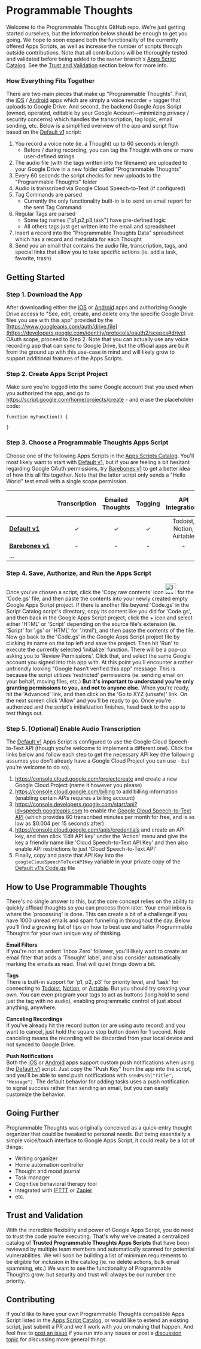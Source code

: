 # Programmable Thoughts
Welcome to the Programmable Thoughts GitHub repo. We're just getting started ourselves, but the information below should be enough to get you going. We hope to soon expand both the functionality of the currently offered Apps Scripts, as well as increase the number of scripts through outside contributions. Note that all contributions will be thoroughly tested and validated before being added to the `master` branch's [Apps Script Catalog](Apps%20Scripts%20Catalog). See the [Trust and Validation](README.md#trust-and-validation) section below for more info.

### How Everything Fits Together
There are two main pieces that make up "Programmable Thoughts". First, the [iOS](https://apps.apple.com/app/programmable-thoughts/id1627115569) / [Android](https://play.google.com/store/apps/details?id=com.momentcaptureinc.programmablethoughts) apps which are simply a voice recorder + tagger that uploads to Google Drive. And second, the backend Google Apps Script (owned, operated, editable by your Google Account—minimizing privacy / security concerns) which handles the transcription, tag logic, email sending, etc. Below is a simplified overview of the app and script flow based on the [Default v1](Apps%20Scripts%20Catalog/Default%20v1/) script:

1. You record a voice note (ie. a Thought) up to 60 seconds in length
    * Before / during recording, you can tag the Thought with one or more user-defined strings
3. The audio file (with the tags written into the filename) are uploaded to your Google Drive in a new folder called "Programmable Thoughts"
4. Every 60 seconds the script checks for new uploads to the "Programmable Thoughts" folder
5. Audio is transcribed via Google Cloud Speech-to-Text (if configured)
6. Tag Commands are parsed
    * Currently the only functionality built-in is to send an email report for the sent Tag Command
8. Regular Tags are parsed
    * Some tag names ("p1,p2,p3,task") have pre-defined logic
    * All others tags just get written into the email and spreadsheet
10. Insert a record into the "Programmable Thoughts Data" spreadsheet which has a record and metadata for each Thought
11. Send you an email that contains the audio file, transcription, tags, and special links that allow you to take specific actions (ie. add a task, favorite, trash)


## Getting Started
### Step 1. Download the App
After downloading either the [iOS](https://apps.apple.com/app/programmable-thoughts/id1627115569) or [Android](https://play.google.com/store/apps/details?id=com.momentcaptureinc.programmablethoughts) apps and authorizing Google Drive access to "See, edit, create, and delete only the specific Google Drive files you use with this app" provided by the [https://www.googleapis.com/auth/drive.file](https://developers.google.com/identity/protocols/oauth2/scopes#drive) OAuth scope, proceed to Step 2. Note that you can actually use any voice recording app that can sync to Google Drive, but the official apps are built from the ground up with this use-case in mind and will likely grow to support additional features of the Apps Scripts.

### Step 2. Create Apps Script Project
Make sure you're logged into the same Google account that you used when you authorized the app, and go to https://script.google.com/home/projects/create - and erase the placeholder code:
```
function myFunction() {
  
}
```
### Step 3. Choose a Programmable Thoughts Apps Script
Choose one of the following Apps Scripts in the [Apps Scripts Catalog](Apps%20Scripts%20Catalog). You'll most likely want to start with [Default v1](Apps%20Scripts%20Catalog/Default%20v1/), but if you are feeling a bit hesitant regarding Google OAuth permissions, try [Barebones v1](Apps%20Scripts%20Catalog/Barebones%20v1/Code.gs) to get a better idea of how this all fits together. Note that the latter script only sends a "Hello World" test email with a single scope permission.

|&nbsp;&nbsp;&nbsp;&nbsp;&nbsp;&nbsp;&nbsp;&nbsp;&nbsp;&nbsp;&nbsp;&nbsp;&nbsp;&nbsp;&nbsp;&nbsp;&nbsp;&nbsp;&nbsp;&nbsp;&nbsp;&nbsp;&nbsp;&nbsp;&nbsp;&nbsp;| Transcription | Emailed Thoughts | Tagging | API Integrations | Google Doc per Thought | Push Notifications | Master Thought Spreadsheet |
|------------------------------------------|:-------------:|:----------------:|:-------:|:---------------------------------:|:----------------------:|:--------------------------:|:------------------:|
| **[Default v1](Apps%20Scripts%20Catalog/Default%20v1/)**                               |       ✓       |         ✓        |    ✓    |                 Todoist, Notion, Airtable                 |            ✓           |              ✓             |          ✓         |
| **[Barebones v1](Apps%20Scripts%20Catalog/Barebones%20v1/Code.gs)**                             |       -       |         -        |    -    |                 -                 |            -           |              -             |          -         |
| ...                                      |               |                  |         |                                   |                        |                            |                    |

### Step 4. Save, Authorize, and Run the Apps Script
Once you've chosen a script, click the 'Copy raw contents' icon 
<img width="29" alt="image" src="https://user-images.githubusercontent.com/7659306/172484479-d86e923c-122b-4400-a2e0-7376df1989d3.png"> for the 'Code.gs' file, and then paste the contents into your newly created empty Google Apps Script project. If there is another file beyond 'Code.gs' in the Script Catalog script's directory, copy its content like you did for 'Code.gs', and then back in the Google Apps Script project, click the + icon and select either 'HTML' or 'Script' depending on the source file's extension (ie. 'Script' for '.gs' or 'HTML' for '.html'), and then paste the contents of the file. Now go back to the 'Code.gs' in the Google Apps Script project file by clicking its name on the top left and save the project. Then hit 'Run' to execute the currently selected 'initialize' function. There will be a pop-up asking you to 'Review Permissions'. Click that, and select the same Google account you signed into this app with. At this point you'll encounter a rather unfriendly looking "Google hasn’t verified this app" message. This is because the script utilizes 'restricted' permissions (ie. sending email on your behalf, moving files, etc.) **But it's important to understand you're only granting permissions to you, and not to anyone else.** When you're ready, hit the 'Advanced' link, and then click on the 'Go to XYZ (unsafe)' link. On the next screen click 'Allow' and you'll be ready to go. Once you're authorized and the script's initialization finishes, head back to the app to test things out. 

### Step 5. [Optional] Enable Audio Transcription
The [Default v1](Apps%20Scripts%20Catalog/Default%20v1/) Apps Script is configured to use the Google Cloud Speech-to-Text API (though you're welcome to implement a different one). Click the links below and follow each step to get the necessary API key (the following assumes you don't already have a Google Cloud Project you can use - but you're welcome to do so).

1. https://console.cloud.google.com/projectcreate and create a new Google Cloud Project (name it however you please)
2. https://console.cloud.google.com/billing to add billing information (enabling certain APIs requires a billing account)
3. https://console.developers.google.com/start/api?id=speech.googleapis.com to enable the [Google Cloud Speech-to-Text API](https://cloud.google.com/speech-to-text/pricing) (which provides 60 transcribed minutes per month for free, and is as low as $0.004 per 15 seconds after)
4. https://console.cloud.google.com/apis/credentials and create an API key, and then click 'Edit API key' under the 'Action' menu and give the key a friendly name like 'Cloud Speech-to-Text API Key' and then also enable API restrictions to just 'Cloud Speech-to-Text API'
5. Finally, copy and paste that API Key into the `googleCloudSpeechToTextAPIKey` variable in your private copy of the [Default v1's Code.gs](Apps%20Scripts%20Catalog/Default%20v1/Code.gs) file

## How to Use Programmable Thoughts
There's no single answer to this, but the core concept relies on the ability to quickly offload thoughts so you can process them later. Your email inbox is where the 'processing' is done. This can create a bit of a challenge if you have 1000 unread emails and spam funneling in throughout the day. Below you'll find a growing list of tips on how to best use and tailor Programmable Thoughts for your own unique way of thinking.

**Email Filters**<br>
If you're not an ardent 'Inbox Zero' follower, you'll likely want to create an email filter that adds a 'Thought' label, and also consider automatically marking the emails as read. That will quiet things down a bit.

**Tags**<br>
There is built-in support for 'p1, p2, p3' for priority level, and 'task' for connecting to [Todoist](https://todoist.com/), [Notion](https://www.notion.so/), or [Airtable](https://airtable.com/). But you should try creating your own. You can even program your tags to act as buttons (long hold to send just the tag with no audio), enabling programmatic control of just about anything, anywhere. 

**Canceling Recordings**<br>
If you've already hit the record button (or are using auto record) and you want to cancel, just hold the square stop button down for 1 second. Note canceling means the recording will be discarded from your local device and not synced to Google Drive.

**Push Notifications**<br>
Both the [iOS](https://apps.apple.com/app/programmable-thoughts/id1627115569) or [Android](https://play.google.com/store/apps/details?id=com.momentcaptureinc.programmablethoughts) apps support custom push notifications when using the [Default v1](Apps%20Scripts%20Catalog/Default%20v1/) script. Just copy the "Push Key" from the app into the script, and you'll be able to send push notifications with `sendPush("Title", "Message")`. The default behavior for adding tasks uses a push notification to signal success rather than sending an email, but you can easily customize the behavior.

## Going Further
Programmable Thoughts was originally conceived as a quick-entry thought organizer that could be tweaked to personal needs. But being essentially a simple voice/touch interface to Google Apps Script, it could really be a lot of things:

  - Writing organizer
  - Home automation controller
  - Thought and mood journal
  - Task manager
  - Cognitive behavioral therapy tool
  - Integrated with [IFTTT](https://ifttt.com) or [Zapier](https://zapier.com)
  - etc.

## Trust and Validation
With the incredible flexibility and power of Google Apps Script, you do need to trust the code you're executing. That's why we've created a centralized catalog of <b>Trusted Programmable Thoughts Apps Scripts</b> that have been reviewed by multiple team members and automatically scanned for potential vulnerabilities. We will soon be building a list of minimum requirements to be eligible for inclusion in the catalog (ie. no delete actions, bulk email spamming, etc.) We want to see the functionality of Programmable Thoughts grow, but security and trust will always be our number one priority.

## Contributing
If you'd like to have your own Programmable Thoughts compatible Apps Script listed in the [Apps Script Catalog](Apps%20Scripts%20Catalog), or would like to extend an existing script, just submit a PR and we'll work with you on making that happen. And feel free to [post an issue](https://github.com/MomentCaptureInc/ProgrammableThoughts/issues/new) if you run into any issues or post a [discussion topic](https://github.com/MomentCaptureInc/ProgrammableThoughts/discussions/new) for discussing more general things.
